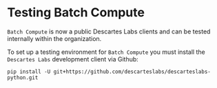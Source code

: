 # Testing Batch Compute

`Batch Compute` is now a public Descartes Labs clients and can be tested internally within the organization.

To set up a testing environment for `Batch Compute` you must install the `Descartes Labs` development client via Github:

`pip install -U git+https://github.com/descarteslabs/descarteslabs-python.git`

